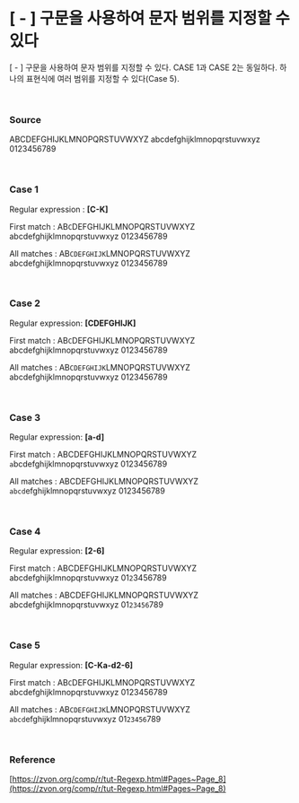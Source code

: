 # [ - ] 구문을 사용하여 문자 범위를 지정할 수 있다

[ - ] 구문을 사용하여 문자 범위를 지정할 수 있다. CASE 1과 CASE 2는 동일하다. 하나의 표현식에 여러 범위를 지정할 수 있다(Case 5).

<br>

### Source

ABCDEFGHIJKLMNOPQRSTUVWXYZ abcdefghijklmnopqrstuvwxyz 0123456789

<br>

### Case 1

Regular expression : **[C-K]**

First match : AB`C`DEFGHIJKLMNOPQRSTUVWXYZ abcdefghijklmnopqrstuvwxyz 0123456789

All matches : AB`CDEFGHIJK`LMNOPQRSTUVWXYZ abcdefghijklmnopqrstuvwxyz 0123456789

<br>

### Case 2

Regular expression: **[CDEFGHIJK]**

First match : AB`C`DEFGHIJKLMNOPQRSTUVWXYZ abcdefghijklmnopqrstuvwxyz 0123456789

All matches : AB`CDEFGHIJK`LMNOPQRSTUVWXYZ abcdefghijklmnopqrstuvwxyz 0123456789

<br>

### Case 3

Regular expression: **[a-d]**

First match : ABCDEFGHIJKLMNOPQRSTUVWXYZ `a`bcdefghijklmnopqrstuvwxyz 0123456789

All matches : ABCDEFGHIJKLMNOPQRSTUVWXYZ `abcd`efghijklmnopqrstuvwxyz 0123456789

<br>

### Case 4

Regular expression: **[2-6]**

First match : ABCDEFGHIJKLMNOPQRSTUVWXYZ abcdefghijklmnopqrstuvwxyz 01`2`3456789

All matches : ABCDEFGHIJKLMNOPQRSTUVWXYZ abcdefghijklmnopqrstuvwxyz 01`23456`789

<br>

### Case 5

Regular expression: **[C-Ka-d2-6]**

First match : AB`C`DEFGHIJKLMNOPQRSTUVWXYZ abcdefghijklmnopqrstuvwxyz 0123456789

All matches : AB`CDEFGHIJK`LMNOPQRSTUVWXYZ `abcd`efghijklmnopqrstuvwxyz 01`23456`789

<br>

### Reference

[https://zvon.org/comp/r/tut-Regexp.html#Pages~Page_8](https://zvon.org/comp/r/tut-Regexp.html#Pages~Page_8)